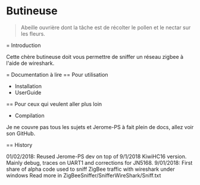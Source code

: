 # Butineuse

> Abeille ouvrière dont la tâche est de récolter le pollen et le nectar sur les fleurs.


= Introduction

Cette chère butineuse doit vous permettre de sniffer un réseau zigbee à l'aide de wireshark.

= Documentation à lire
== Pour utilisation
- Installation
- UserGuide

== Pour ceux qui veulent aller plus loin
- Compilation

Je ne couvre pas tous les sujets et Jerome-PS à fait plein de docs, allez voir son GitHub.

== History

01/02/2018: Reused Jerome-PS dev on top of 9/1/2018 KiwiHC16 version. Mainly debug, traces on UART1 and corrections for JN5168.
9/01/2018: First share of alpha code used to sniff ZigBee traffic with wireshark under windows
Read more in ZigBeeSniffer/SnifferWireShark/Sniff.txt

